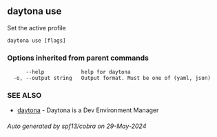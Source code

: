 ## daytona use

Set the active profile

```
daytona use [flags]
```

### Options inherited from parent commands

```
      --help            help for daytona
  -o, --output string   Output format. Must be one of (yaml, json)
```

### SEE ALSO

* [daytona](daytona.md)	 - Daytona is a Dev Environment Manager

###### Auto generated by spf13/cobra on 29-May-2024
